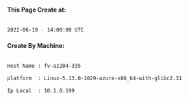 
   
#### This Page Create at:

```bash

2022-06-19 - 14:00:00 UTC

```

#### Create By Machine:

```bash

Host Name : fv-az204-335

platform  : Linux-5.13.0-1029-azure-x86_64-with-glibc2.31

Ip Local  : 10.1.0.199

```

